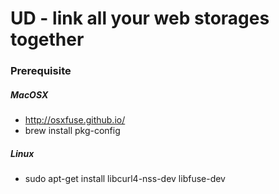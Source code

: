 UD - link all your web storages together
==

### Prerequisite

##### MacOSX
* http://osxfuse.github.io/
* brew install pkg-config

##### Linux
* sudo apt-get install libcurl4-nss-dev libfuse-dev


